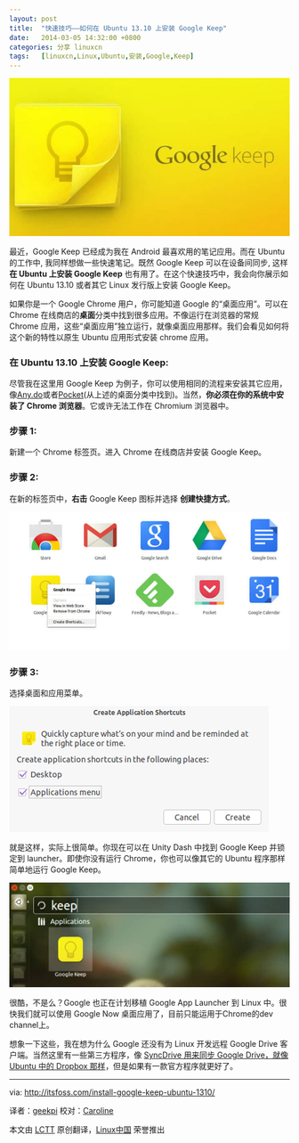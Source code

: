 ```yaml
---
layout: post
title:	"快速技巧——如何在 Ubuntu 13.10 上安装 Google Keep"
date:	2014-03-05 14:32:00 +0800 
categories:	分享 linuxcn 
tags:	[linuxcn,Linux,Ubuntu,安装,Google,Keep]
---
```



![](/Asserts/Images/album/201403/05/143237gr47rwgstazszv78.jpg)


最近，Google Keep 已经成为我在 Android 最喜欢用的笔记应用。而在 Ubuntu 的工作中, 我同样想做一些快速笔记。既然 Google Keep 可以在设备间同步, 这样 **在 Ubuntu 上安装 Google Keep** 也有用了。在这个快速技巧中，我会向你展示如何在 Ubuntu 13.10 或者其它 Linux 发行版上安装 Google Keep。


如果你是一个 Google Chrome 用户，你可能知道 Google 的“桌面应用”。可以在 Chrome 在线商店的**桌面**分类中找到很多应用。不像运行在浏览器的常规 Chrome 应用，这些“桌面应用”独立运行，就像桌面应用那样。我们会看见如何将这个新的特性以原生 Ubuntu 应用形式安装 chrome 应用。


### 在 Ubuntu 13.10 上安装 Google Keep:


尽管我在这里用 Google Keep 为例子，你可以使用相同的流程来安装其它应用，像[Any.do](http://www.any.do/)或者[Pocket](http://getpocket.com/)(从上述的桌面分类中找到)。当然，**你必须在你的系统中安装了 Chrome 浏览器**。它或许无法工作在 Chromium 浏览器中。


### 步骤 1:


新建一个 Chrome 标签页。进入 Chrome 在线商店并安装 Google Keep。


### 步骤 2:


在新的标签页中，**右击** Google Keep 图标并选择 **创建快捷方式**。


![](/Asserts/Images/album/201403/05/143238frrftzoxrtvrone7.jpeg)


### 步骤 3:


选择桌面和应用菜单。


![](/Asserts/Images/album/201403/05/143238cquqz070okjdyo94.png)


就是这样，实际上很简单。你现在可以在 Unity Dash 中找到 Google Keep 并锁定到 launcher。即使你没有运行 Chrome，你也可以像其它的 Ubuntu 程序那样简单地运行 Google Keep。


![](/Asserts/Images/album/201403/05/143238snsns296fsfsbz88.jpeg)


很酷，不是么？Google 也正在计划移植 Google App Launcher 到 Linux 中。很快我们就可以使用 Google Now 桌面应用了，目前只能运用于Chrome的dev channel上。


想象一下这些，我在想为什么 Google 还没有为 Linux 开发远程 Google Drive 客户端。当然这里有一些第三方程序，像 [SyncDrive 用来同步 Google Drive，就像 Ubuntu 中的 Dropbox 那样](http://itsfoss.com/sync-multiple-google-drive-dropbox-syncdrive-ubuntu/)，但是如果有一款官方程序就更好了。




---


via: <http://itsfoss.com/install-google-keep-ubuntu-1310/>


译者：[geekpi](https://github.com/geekpi) 校对：[Caroline](https://github.com/carolinewuyan)


本文由 [LCTT](https://github.com/LCTT/TranslateProject) 原创翻译，[Linux中国](http://linux.cn/) 荣誉推出

